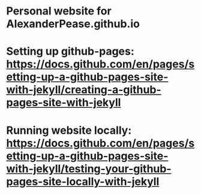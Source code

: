 # Personal website for AlexanderPease.github.io

# Setting up github-pages: https://docs.github.com/en/pages/setting-up-a-github-pages-site-with-jekyll/creating-a-github-pages-site-with-jekyll

# Running website locally: https://docs.github.com/en/pages/setting-up-a-github-pages-site-with-jekyll/testing-your-github-pages-site-locally-with-jekyll
